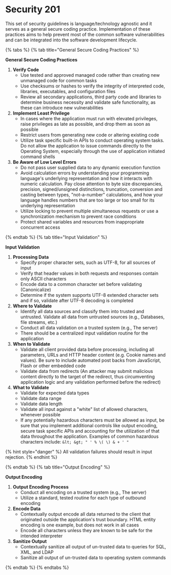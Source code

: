 # Security 201

This set of security guidelines is language/technology agnostic and it serves as a general secure coding practice. Implementation of these practices aims to help prevent most of the common software vulnerabilities and can be integrated into the software development lifecycle.

{% tabs %}
{% tab title="General Secure Coding Practices" %}

**General Secure Coding Practices**

1. **Verify Code**
   * Use tested and approved managed code rather than creating new unmanaged code for common tasks
   * Use checksums or hashes to verify the integrity of interpreted code, libraries, executables, and configuration files
   * Review all secondary applications, third party code and libraries to determine business necessity and validate safe functionality, as these can introduce new vulnerabilities
2. **Implement Least Privilege**
   * In cases where the application must run with elevated privileges, raise privileges as late as possible, and drop them as soon as possible
   * Restrict users from generating new code or altering existing code
   * Utilize task specific built-in APIs to conduct operating system tasks. Do not allow the application to issue commands directly to the Operating System, especially through the use of application initiated command shells
3. **Be Aware of Low Level Errors**
   * Do not pass user supplied data to any dynamic execution function
   * Avoid calculation errors by understanding your programming language's underlying representation and how it interacts with numeric calculation. Pay close attention to byte size discrepancies, precision, signed/unsigned distinctions, truncation, conversion and casting between types, "not-a-number" calculations, and how your language handles numbers that are too large or too small for its underlying representation
   * Utilize locking to prevent multiple simultaneous requests or use a synchronization mechanism to prevent race conditions
   * Protect shared variables and resources from inappropriate concurrent access

{% endtab %}
{% tab title="Input Validation" %}

**Input Validation**

1. **Processing Data**
   * Specify proper character sets, such as UTF-8, for all sources of input
   * Verify that header values in both requests and responses contain only ASCII characters
   * Encode data to a common character set before validating \(Canonicalize\)
   * Determine if the system supports UTF-8 extended character sets and if so, validate after UTF-8 decoding is completed
2. **Where to Validate**
   * Identify all data sources and classify them into trusted and untrusted. Validate all data from untrusted sources \(e.g., Databases, file streams, etc.\)
   * Conduct all data validation on a trusted system \(e.g., The server\)
   * There should be a centralized input validation routine for the application
3. **When to Validate**
   * Validate all client provided data before processing, including all parameters, URLs and HTTP header content \(e.g. Cookie names and values\). Be sure to include automated post backs from JavaScript, Flash or other embedded code
   * Validate data from redirects \(An attacker may submit malicious content directly to the target of the redirect, thus circumventing application logic and any validation performed before the redirect\)
4. **What to Validate**
   * Validate for expected data types
   * Validate data range
   * Validate data length
   * Validate all input against a "white" list of allowed characters, whenever possible
   * If any potentially hazardous characters must be allowed as input, be sure that you implement additional controls like output encoding, secure task specific APIs and accounting for the utilization of that data throughout the application. Examples of common hazardous characters include: `&lt; &gt; " ' % \( \) & + ' "`

{% hint style="danger" %}
All validation failures should result in input rejection.
{% endhint %}

{% endtab %}
{% tab title="Output Encoding" %}

**Output Encoding**

1. **Output Encoding Process**
   * Conduct all encoding on a trusted system \(e.g., The server\)
   * Utilize a standard, tested routine for each type of outbound encoding
2. **Encode Data**
   * Contextually output encode all data returned to the client that originated outside the application's trust boundary. HTML entity encoding is one example, but does not work in all cases
   * Encode all characters unless they are known to be safe for the intended interpreter
3. **Sanitize Output**
   * Contextually sanitize all output of un-trusted data to queries for SQL, XML, and LDAP
   * Sanitize all output of un-trusted data to operating system commands

{% endtab %}
{% endtabs %}
